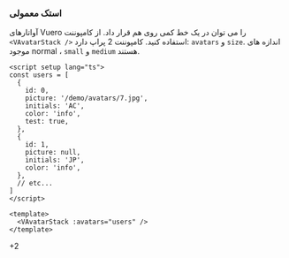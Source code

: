 ### استک معمولی

آواتارهای Vuero را می توان در یک خط کمی روی هم قرار داد.
از کامپوننت `<VAvatarStack />` استفاده کنید. کامپوننت 2 پراپ دارد:
`avatars` و `size`. اندازه های موجود normal ، `small` و `medium` هستند.

<!--code-->

```vue
<script setup lang="ts">
const users = [
  {
    id: 0,
    picture: '/demo/avatars/7.jpg',
    initials: 'AC',
    color: 'info',
    test: true,
  },
  {
    id: 1,
    picture: null,
    initials: 'JP',
    color: 'info',
  },
  // etc...
]
</script>

<template>
  <VAvatarStack :avatars="users" />
</template>
```

<!--/code-->

<!--example-->
<div class="avatar-stack">
    <VAvatar picture="/demo/avatars/7.jpg" />
    <VAvatar initials="JO" color="info" />
    <VAvatar picture="/images/avatars/svg/vuero-1.svg" />
    <VAvatar picture="/demo/avatars/5.jpg" />
    <VAvatar initials="CP" color="success" />
    <VAvatar picture="/demo/avatars/5.jpg" />
    <div class="v-avatar">
        <span class="avatar is-more">
            <span class="inner">
                <span>+2</span>
            </span>
        </span>
    </div>
</div>

<!--/example-->
